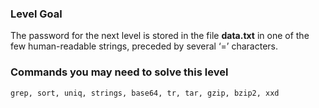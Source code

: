 ### Level Goal
The password for the next level is stored in the file **data.txt** in one of the few human-readable strings, preceded by several ‘=’ characters.

### Commands you may need to solve this level
`grep, sort, uniq, strings, base64, tr, tar, gzip, bzip2, xxd`